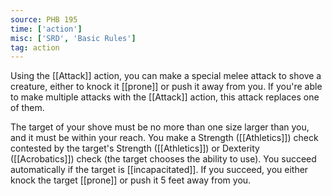 ```yaml
---
source: PHB 195
time: ['action']
misc: ['SRD', 'Basic Rules']
tag: action
---
```


Using the [[Attack]] action, you can make a special melee attack to shove a creature, either to knock it [[prone]] or push it away from you. If you're able to make multiple attacks with the [[Attack]] action, this attack replaces one of them.

The target of your shove must be no more than one size larger than you, and it must be within your reach. You make a Strength ([[Athletics]]) check contested by the target's Strength ([[Athletics]]) or Dexterity ([[Acrobatics]]) check (the target chooses the ability to use). You succeed automatically if the target is [[incapacitated]]. If you succeed, you either knock the target [[prone]] or push it 5 feet away from you.

